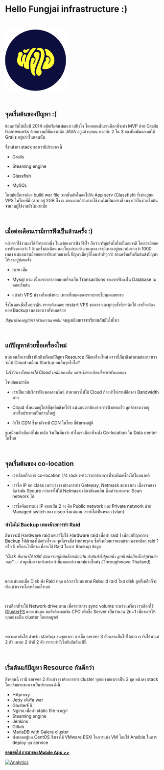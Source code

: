 
Hello Fungjai infrastructure :)
===============================

 

![](images/logo.png)

 


จุดเริ่มต้นของปัญหา :(
-----------------

ย้อนกลับไปเมื่อปี 2014 สมัยเริ่มต้นพัฒนาเวปฟังใจ โดยตอนนั้นเราเลือกที่จะทำ MVP ด้วย Grails
frameworks ด้วยความที่ทีมเราถนัด JAVA อยู่แล้วทุกคน บวกกับ 2 ใน 3 ของทีมพัฒนาเคยใช้ Grails
อยู่แล้วในตอนนั้น

ซึ่งหน้าตา stack ของเรามีประมาณนี้

-   Grails

-   Steaming engine

-   Glassfish

-   MySQL



ในสมัยนั้นเราต้อง build war file จากนั้นอัพโหลดไปยัง App serv (Glassfish) ที่เช่าอยู่บน VPS
ในไทยที่มี ram อยู่ 2GB ซึ่ง ณ ตอนแรกก็สามารถใช้งานได้เป็นอย่างดี
เพราะว่าในช่วงเริ่มต้นจำนวนผู้ใช้งานยังไม่มากนัก

 


เมื่อต่อเดือนเรามีการฟังเป็นล้านครั้ง :)
------------------------------

หลังจากใช้งานมาได้สักระยะหนึ่ง ในแง่ของการฟัง ฟังใจ ถือว่าเจริญเติบโตได้เป็นอย่างดี
โดยเรามียอดการฟังมากกว่า 1 ล้านครั้งต่อเดือน และในแง่ของจำนวนเพลง เรามีเพลงอยู่บนเวปมากกว่า
1000 เพลง แน่นอนว่าเมื่อยอดการฟังมากขนาดนี้ ปัญหาเล็กๆที่โดนทำซ้ำๆกว่า
ล้านครั้งกลับเริ่มต้นส่งปัญหาให้เราอยู่บ่อยครั้ง

-   ram เต็ม

-   Mysql บวม เนื่องจากเราออกแบบที่จะเก็บ Transactions ของการฟังลงใน Database ณ
              ตอนเริ่มต้น

-   แล้วถ้า VPS พัง เครื่องพังหละ เพลงทั้งหมดของเราจะหายไปหมดเลยหรอ

ซึ่งในตอนนั้นในทุกๆคืน เราจะต้องคอย restart VPS ของเรา และทุกๆครั้งที่เรานึกได้ เราก็จะต้องคอย
Backup เพลงของเราทั้งหมดด้วย

*ปัญหายังคงอยู่กับเราด้วยความเคยชิน* จนดูเหมือนเราจะเริ่มทนกับมันไม่ไหว

 


แก้ปัญหาด้วยซื้อเครื่องใหม่
-------------------

แน่นอนสิ่งแรกที่เรานึกถึงเพื่อแก้ปัญหา Resource ก็คือเครื่องใหม่ คราวนี้ก็มาถึงคำถามต่อมาว่าเราจะไป
Cloud เหมือน Startup คนอื่นๆหรือไม่?

*ไม่ใช่ว่าเราไม่อยากใช้ Cloud เหมือนคนอื่น แต่ทำไมเราเลือกที่จะทำทั้งหมดเอง*

โจทย์ของเราคือ

-   เราเป็นเวปบริการฟังเพลงออนไลน์ ถ้าหากเราไปใช้ Cloud ก็จะทำให้เราเปลืองค่า Bandwidth มาก

-   Cloud ทั้งหมดอยู่ใกล้ที่สุดคือสิงคโปร์ แน่นอนเราต้่องการการฟังเพลงเร็ว ลูกค้าของเราอยู่ภายในประเทศเป็นส่วนใหญ่

-   ถ้าใช้ CDN ซึ่งกำลังจะมี CDN ในไทย ก็ยังแพงอยู่ดี

ดูเหมือนตัวเลือกมีไม่มากนัก จึงเป็นที่มาว่า ทำไมเราเลือกที่จะตั่ง Co-location ใน Data center
ในไทย

 


จุดเริ่มต้นของ co-location
----------------------

-   เราเลือกที่จะเช่า co-location 1/4 rack เพราะว่าเราต้องการที่จะเพิ่มเครื่องได้ในอนาคติ

-   เราซื้อ IP ยก class เพราะว่า เราต้องการทำ Gateway, Netmask ของเราเอง เนื่องจากเราคิดว่ามัน Secure กว่าการไปใช้ Netmask เดียวกันคนอื่น ซึ่งเค้าจะสามารถ Scan network ได้

-   เราซื้อจัดการแบ่ง IP ออกเป็น 2 วง คือ Public network และ Private network ด้วย Managed switch ของ cisco ซึ่งแน่นอน เราทำไม่เป็นหรอก (vlan)



### ทำไมไม่ Backup เพลงด้วยการทำ Raid

ถึงเราจะมี Hardware raid แต่เราไม่ใช้ Hardware raid เพื่อทำ raid 1 เพิ่อแก้ปัญหาการ Backup
ไฟล์เพลงได้อย่างไร ณ จุดนี้เราเชื่อว่าหลายๆคน ซึ่งก็เหมือนเราตอนแรก คงจะเลือก raid 1 หรือ 5
หรืออะไรก็ตามเพื่อจะใช้ Raid ในการ Backup ข้อมูล

*“Disk ที่เอามาใช้ raid มันมาจากผู้ผลิตล็อตเดียวกัน ถ้ามันพังไปลูกหนึ่ง ลูกที่เหลือก็คงใกล้ๆพังแล้วหละ”*
-- คำพูดนี้มาจากหัวหน้าเก่าที่ผมเคยทำงานสมัยจบใหม่ๆ (Throughwave Thailand)

 

และแน่นอนเมื่อ Disk พัง Raid หลุด แล้วเราไปพยายาม Rebuild raid ใหม่ disk ลูกที่เหลือก็จะพังแล้วเราจะไม่เหลืออะไรเลย

 

เราเลือกที่จะใช้ Network drive แทน เพื่อจะทำการ sync volume ระหว่างเครื่อง เราเลือกใช้ [GlusterFS](https://www.gluster.org/) และแน่นอน ผมจึงต้องขอเงิน CFO เพื่อซื้อ Server เป็นจำนวน 2n+1 เพื่อจะทำให้ทุกอย่างเป็น cluster โดยสมบูรณ์

 

พอจะเดากันได้ สำหรับ startup จนๆของเรา การซื้อ server 3 ตัวคงจะเป็นไปได้ยาก เราจึงได้มาแค่ 2 ตัว เอาละ 2 ตัวก็ 2 ตัว เราจะทำยังไงกับมันดีละทีนี้

 


เริ่มต้นแก้ปัญหา Resource กันดีกว่า
---------------------------

ถึงตอนนี้ เรามี server 2 ตัวแล้ว เราต้องการทำ cluster ทุกอย่างของเราเป็น 2 ชุด หน้าตา stack โดยเริ่มแรกของเราเป็นประมาณดังนี้

-   HAproxy
-   Jetty เพื่อรัน war
-   GlusterFS
-   Nginx เพื่อทำ static file พวกรูป
-   Steaming engine
-   Jenkins
-   Gitlab
-   MariaDB with Galera cluster
-   ทั้งหมดอยู่บน CentOS ซึงเราใช้ VMware ESXi ในการแบ่ง VM โดยใช้ Ansible ในการ deploy ทุก service


[**ตอนต่อไป การมาของ Mobile App \>\>**](fungjai-infra-2.md)

[![Analytics](https://ga-beacon.appspot.com/UA-79032210-1/ep1?pixel)](README.md)
